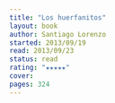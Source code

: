 ```yaml
---
title: "Los huerfanitos"
layout: book
author: Santiago Lorenzo
started: 2013/09/19
read: 2013/09/23
status: read
rating: "★★★★★"
cover: 
pages: 324
---
```

